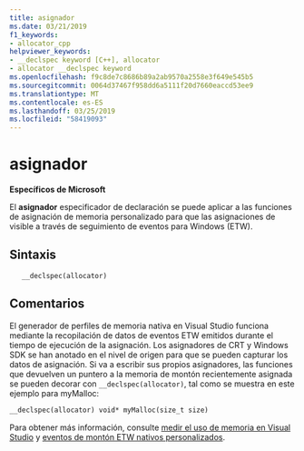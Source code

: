 ```yaml
---
title: asignador
ms.date: 03/21/2019
f1_keywords:
- allocator_cpp
helpviewer_keywords:
- __declspec keyword [C++], allocator
- allocator __declspec keyword
ms.openlocfilehash: f9c8de7c8686b89a2ab9570a2558e3f649e545b5
ms.sourcegitcommit: 0064d37467f958dd6a5111f20d7660eaccd53ee9
ms.translationtype: MT
ms.contentlocale: es-ES
ms.lasthandoff: 03/25/2019
ms.locfileid: "58419093"
---
```

# <a name="allocator"></a>asignador

**Específicos de Microsoft**

El **asignador** especificador de declaración se puede aplicar a las funciones de asignación de memoria personalizado para que las asignaciones de visible a través de seguimiento de eventos para Windows (ETW).

## <a name="syntax"></a>Sintaxis

```
   __declspec(allocator) 
```

## <a name="remarks"></a>Comentarios

El generador de perfiles de memoria nativa en Visual Studio funciona mediante la recopilación de datos de eventos ETW emitidos durante el tiempo de ejecución de la asignación. Los asignadores de CRT y Windows SDK se han anotado en el nivel de origen para que se pueden capturar los datos de asignación. Si va a escribir sus propios asignadores, las funciones que devuelven un puntero a la memoria de montón recientemente asignada se pueden decorar con `__declspec(allocator)`, tal como se muestra en este ejemplo para myMalloc:

```cpp
__declspec(allocator) void* myMalloc(size_t size)
```

Para obtener más información, consulte [medir el uso de memoria en Visual Studio](/visualstudio/profiling/memory-usage) y [eventos de montón ETW nativos personalizados](/visualstudio/profiling/custom-native-etw-heap-events).